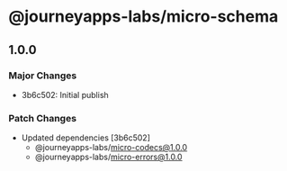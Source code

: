 # @journeyapps-labs/micro-schema

## 1.0.0

### Major Changes

- 3b6c502: Initial publish

### Patch Changes

- Updated dependencies [3b6c502]
  - @journeyapps-labs/micro-codecs@1.0.0
  - @journeyapps-labs/micro-errors@1.0.0

